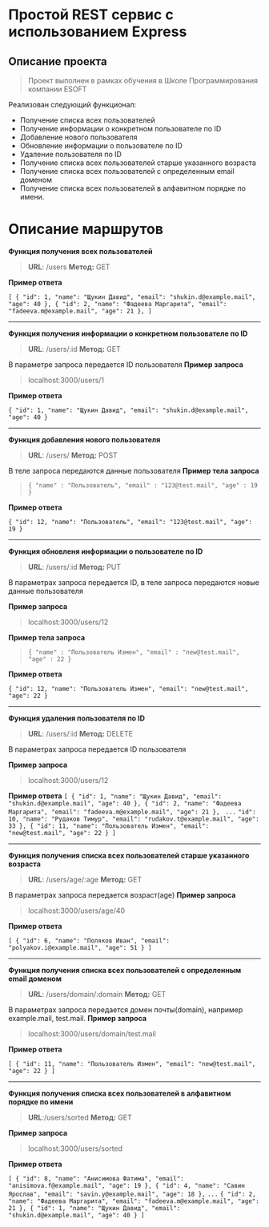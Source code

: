 # Простой REST сервис с использованием Express

## Описание проекта
>Проект выполнен в рамках обучения в Школе Программирования компании ESOFT

Реализован следующий функционал:

 - Получение списка всех пользователей
 - Получение информации о конкретном пользователе по ID
 - Добавление нового пользователя
 - Обновление информации о пользователе по ID
 - Удаление пользователя по ID
 - Получение списка всех пользователей старше указанного возраста
 - Получение списка всех пользователей с определенным email доменом
 - Получение списка всех пользователей в алфавитном порядке по имени.

# Описание маршрутов

**Функция получения всех пользователей**
>**URL**: /users
**Метод:** GET

**Пример ответа**

`[
    {
    "id": 1,
    "name": "Щукин Давид",
    "email": "shukin.d@example.mail",
    "age": 40
    },
    {
    "id": 2,
    "name": "Фадеева Маргарита",
    "email": "fadeeva.m@example.mail",
    "age": 21
    },
]`

---
**Функция получения информации о конкретном пользователе по ID**
>**URL**: /users/:id
**Метод:** GET

В параметре запроса передается ID пользователя
**Пример запроса**
>localhost:3000/users/1

**Пример ответа**

`{
"id": 1,
"name": "Щукин Давид",
"email": "shukin.d@example.mail",
"age": 40
}`

---
**Функция добавления нового пользователя**
>**URL**: /users/
**Метод:** POST

В теле запроса передаются данные пользователя
**Пример тела запроса**
>`{
"name" : "Пользователь", "email" : "123@test.mail", "age" : 19
}`

**Пример ответа**

`{
"id": 12,
"name": "Пользователь",
"email": "123@test.mail",
"age": 19
}`

---
**Функция обновленя информации о пользователе по ID**
>**URL**: /users/:id
**Метод:** PUT

В параметрах запроса передается ID, в теле запроса передаются новые данные пользователя

**Пример запроса**
>localhost:3000/users/12

**Пример тела запроса**
>`{
"name" : "Пользователь Измен", "email" : "new@test.mail", "age" : 22
}`

**Пример ответа**

`{
"id": 12,
"name": "Пользователь Измен",
"email": "new@test.mail",
"age": 22
}`

---
**Функция удаления пользователя по ID**
>**URL**: /users/:id
**Метод:** DELETE

В параметрах запроса передается ID пользователя

**Пример запроса**
>localhost:3000/users/12

**Пример ответа**
`[
{
"id": 1,
"name": "Щукин Давид",
"email": "shukin.d@example.mail",
"age": 40
},
{
"id": 2,
"name": "Фадеева Маргарита",
"email": "fadeeva.m@example.mail",
"age": 21
}, `
`...` 
`"id": 10,
"name": "Рудаков Тимур",
"email": "rudakov.t@example.mail",
"age": 33
},
{
"id": 11,
"name": "Пользователь Измен",
"email": "new@test.mail",
"age": 22
}
]`

---
**Функция получения списка всех пользователей старше указанного возраста**
>**URL**: /users/age/:age
**Метод:** GET

В параметрах запроса передается возраст(age)
**Пример запроса**
>localhost:3000/users/age/40

**Пример ответа**

`[
{
"id": 6,
"name": "Поляков Иван",
"email": "polyakov.i@example.mail",
"age": 51
}
]`

---
**Функция получения списка всех пользователей с определенным email доменом**
>**URL**: /users/domain/:domain
**Метод:** GET

В параметрах запроса передается домен почты(domain), например example.mail, test.mail.
**Пример запроса**
>localhost:3000/users/domain/test.mail

**Пример ответа**

`[
{
"id": 11,
"name": "Пользователь Измен",
"email": "new@test.mail",
"age": 22
}
]`

---
**Функция получения списка всех пользователей в алфавитном порядке по имени**
>**URL**:/users/sorted
**Метод:** GET

**Пример запроса**
>localhost:3000/users/sorted

**Пример ответа**

`[
{
"id": 8,
"name": "Анисимова Фатима",
"email": "anisimova.f@example.mail",
"age": 19
},
{
"id": 4,
"name": "Савин Ярослав",
"email": "savin.y@example.mail",
"age": 18
},`
`...`
`{
"id": 2,
"name": "Фадеева Маргарита",
"email": "fadeeva.m@example.mail",
"age": 21
},
{
"id": 1,
"name": "Щукин Давид",
"email": "shukin.d@example.mail",
"age": 40
}
]`
